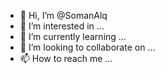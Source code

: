 - 👋 Hi, I’m @SomanAlq
- 👀 I’m interested in ...
- 🌱 I’m currently learning ...
- 💞️ I’m looking to collaborate on ...
- 📫 How to reach me ...

<!---
SomanAlq/SomanAlq is a ✨ special ✨ repository because its `README.md` (this file) appears on your GitHub profile.
You can click the Preview link to take a look at your changes.
--->
